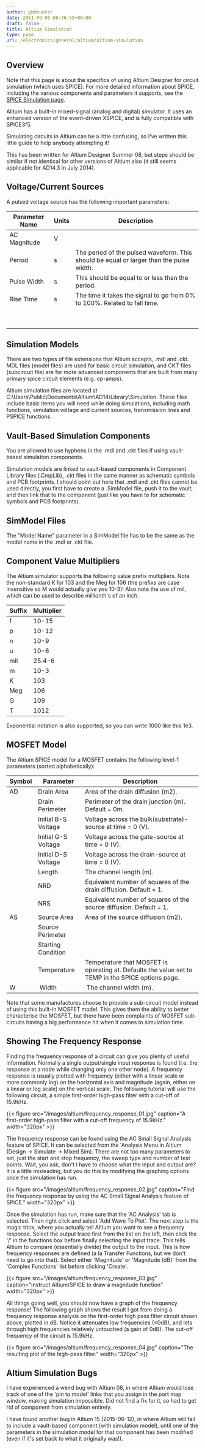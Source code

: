 ```yaml
---
author: gbmhunter
date: 2011-09-05 06:36:55+00:00
draft: false
title: Altium Simulation
type: page
url: /electronics/general/altium/altium-simulation
---
```


## Overview

Note that this page is about the specifics of using Altium Designer for circuit simulation (which uses SPICE). For more detailed information about SPICE, including the various components and parameters it supports, see the [SPICE Simulation page](/electronics/general/circuit-simulation/spice-simulation).

Alitum has a built-in mixed-signal (analog and digital) simulator. It uses an enhanced version of the event-driven XSPICE, and is fully compatible with SPICE3f5.

Simulating circuits in Altium can be a little confusing, so I've written this little guide to help anybody attempting it!

This has been written for Altium Designer Summer 08, but steps should be similar if not identical for other versions of Altium also (it still seems applicable for AD14.3 in July 2014).

## Voltage/Current Sources

A pulsed voltage source has the following important parameters:

<table>
    <thead>
        <tr>
            <th>Parameter Name</th>
            <th>Units</th>
            <th>Description</th>
        </tr>
    </thead>
<tbody >
<tr >
<td >AC Magnitude
</td>
<td >V
</td>
<td > 
</td></tr><tr >
<td >Period
</td>
<td >s
</td>
<td >The period of the pulsed waveform. This should be equal or larger than the pulse width.
</td></tr><tr >
<td >Pulse Width
</td>
<td >s
</td>
<td >This should be equal to or less than the period.
</td></tr><tr >
<td >Rise Time
</td>
<td >s
</td>
<td >The time it takes the signal to go from 0% to 100%. Related to fall time.
</td></tr><tr >
<td > 
</td>
<td > 
</td>
<td > 
</td></tr><tr >
<td > 
</td>
<td > 
</td>
<td > 
</td></tr></tbody></table>

## Simulation Models

There are two types of file extensions that Altium accepts, .mdl and .ckt. MDL files (model files) are used for basic circuit simulation, and CKT files (subcircuit file) are for more advanced components that are built from many primary spice circuit elements (e.g. op-amps).

Altium simulation files are located at C:\Users\Public\Documents\Altium\AD14\Library\Simulation. These files include basic items you will need while doing simulations, including math functions, simulation voltage and current sources, transmission lines and PSPICE functions.

## Vault-Based Simulation Components

You are allowed to use hyphens in the .mdl and .ckt files if using vault-based simulation components.

Simulation models are linked to vault-based components in Component Library files (.CmpLib), .ckt files in the same manner as schematic symbols and PCB footprints. I should point out here that .mdl and .ckt files cannot be used directly, you first have to create a .SimModel file, push it to the vault, and then link that to the component (just like you have to for schematic symbols and PCB footprints).

## SimModel Files

The "Model Name" parameter in a SimModel file has to be the same as the model name in the .mdl or .ckt file.

## Component Value Multipliers

The Altium simulator supports the following value prefix multipliers. Note the non-standard K for 103 and the Meg for 106 (the prefixs are case insensitive so M would actually give you 10-3)! Also note the use of mil, which can be used to describe millionth's of an inch.

<table>
    <thead>
        <tr> 
            <th>Suffix</th>
            <th>Multiplier</th>
        </tr>
    </thead>
<tbody>
<tr>
<td >f
</td>
<td >10-15
</td></tr><tr >
<td >p
</td>
<td >10-12
</td></tr><tr >
<td >n
</td>
<td >10-9
</td></tr><tr >
<td >u
</td>
<td >10-6
</td></tr><tr >
<td >mil
</td>
<td >25.4-6
</td></tr><tr >
<td >m
</td>
<td >10-3
</td></tr><tr >
<td >K
</td>
<td >103
</td></tr><tr >
<td >Meg
</td>
<td >106
</td></tr><tr >
<td >G
</td>
<td >109
</td></tr><tr >
<td >T
</td>
<td >1012
</td></tr></tbody></table>

Exponential notation is also supported, so you can write 1000 like this 1e3.

## MOSFET Model

The Altium SPICE model for a MOSFET contains the following level-1 parameters (sorted alphabetically):

<table>
    <thead>
        <tr>
            <th>Symbol</th>
            <th>Parameter</th>
            <th>Description</th>
        </tr>
    </thead>
<tbody>
<tr >
<td >AD
</td>
<td >Drain Area
</td>
<td >Area of the drain diffusion (m2).
</td></tr><tr >
<td > 
</td>
<td >Drain Perimeter
</td>
<td >Perimeter of the drain junction (m). Default = 0m.
</td></tr><tr >
<td > 
</td>
<td >Initial B-S Voltage
</td>
<td >Voltage across the bulk(substrate)-source at time = 0 (V).
</td></tr><tr >
<td > 
</td>
<td >Initial G-S Voltage
</td>
<td >Voltage across the gate-source at time = 0 (V).
</td></tr><tr >
<td > 
</td>
<td >Initial D-S Voltage
</td>
<td >Voltage across the drain-source at time = 0 (V).
</td></tr><tr >
<td > 
</td>
<td >Length
</td>
<td >The channel length (m).
</td></tr><tr >
<td > 
</td>
<td >NRD
</td>
<td >Equivalent number of squares of the drain diffusion. Default = 1.
</td></tr><tr >
<td > 
</td>
<td >NRS 
</td>
<td >Equivalent number of squares of the source diffusion. Default = 1.
</td></tr><tr >
<td >AS
</td>
<td >Source Area
</td>
<td >Area of the source diffusion (m2).
</td></tr><tr >
<td > 
</td>
<td >Source Perimeter
</td>
<td > 
</td></tr><tr >
<td > 
</td>
<td >Starting Condition
</td>
<td > 
</td></tr><tr >
<td > 
</td>
<td >Temperature
</td>
<td >Temperature that MOSFET is operating at. Defaults the value set to TEMP in the SPICE options page.
</td></tr><tr >
<td >W
</td>
<td > Width
</td>
<td > The channel width (m).
</td></tr></tbody></table>

Note that some manufactures choose to provide a sub-circuit model instead of using this built-in MOSFET model. This gives them the ability to better characterise the MOSFET, but there have been complaints of MOSFET sub-circuits having a big performance hit when it comes to simulation time.

## Showing The Frequency Response

Finding the frequency response of a circuit can give you plenty of useful information. Normally a single output/single input response is found (i.e. the response at a node while changing only one other node). A frequency response is usually plotted with frequency (either with a linear scale or more commonly log) on the horizontal axis and magnitude (again, either on a linear or log scale) on the vertical scale. The following tutorial will use the following circuit, a simple first-order high-pass filter with a cut-off of 15.9kHz.

{{< figure src="/images/altium/frequency_response_01.jpg" caption="A first-order high-pass filter with a cut-off frequency of 15.9kHz."  width="320px" >}}

The frequency response can be found using the AC Small Signal Analysis feature of SPICE. It can be selected from the 'Analysis Menu in Altium (Design -> Simulate -> Mixed Sim). There are not too many parameters to set, just the start and stop frequency, the sweep type and number of test points. Wait, you ask, don't I have to choose what the input and output are? It is a little misleading, but you do this by modifying the graphing options once the simulation has run.

{{< figure src="/images/altium/frequency_response_02.jpg" caption="Find the frequency response by using the AC Small Signal Analysis feature of SPICE."  width="320px" >}}

Once the simulation has run, make sure that the 'AC Analysis' tab is selected. Then right click and select 'Add Wave To Plot'. The next step is the magic trick, where you actually tell Altium you want to see a frequency response. Select the output trace first from the list on the left, then click the '/' in the functions box before finally selecting the input trace. This tells Altium to compare (essentially divide) the output to the input. This is how frequency responses are defined (a la Transfer Functions, but we don't need to go into that). Select either 'Magnitude' or 'Magnitude (dB)' from the 'Complex Functions' list before clicking 'Create'.

{{< figure src="/images/altium/frequency_response_03.jpg" caption="Instruct Altium/SPICE to draw a magnitude function"  width="320px" >}}

All things going well, you should now have a graph of the frequency response! The following graph shows the result I got from doing a frequency response analysis on the first-order high pass filter circuit shown above, plotted in dB. Notice it attenuates low frequencies (<0dB), and lets through high frequencies relatively untouched (a gain of 0dB). The cut-off frequency of the circuit is 15.9kHz.

{{< figure src="/images/altium/frequency_response_04.jpg" caption="The resulting plot of the high-pass filter."  width="320px" >}}

## Altium Simulation Bugs

I have experienced a weird bug with Altium 08, in where Altium would lose track of one of the 'pin to model' links that you assign in the port map window, making simulation impossible. Did not find a fix for it, so had to get rid of component from simulation entirely.

I have found another bug in Altium 15 (2015-06-12), in where Altium will fail to include a vault-based component (with simulation model), until one of the parameters in the simulation model for that component has been modified (even if it's set back to what it originally was!).
